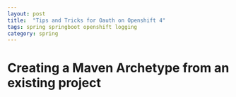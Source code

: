 ```yaml
---
layout: post
title:  "Tips and Tricks for Oauth on Openshift 4"
tags: spring springboot openshift logging
category: spring
---
```


# Creating a Maven Archetype from an existing project